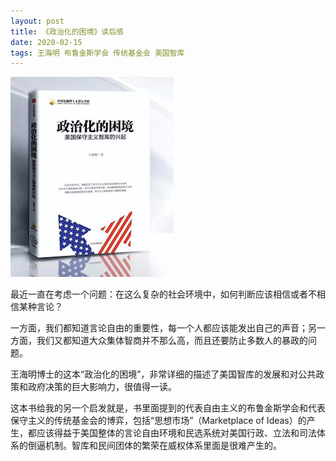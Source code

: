 ```yaml
---
layout: post
title: 《政治化的困境》读后感
date: 2020-02-15
tags: 王海明 布鲁金斯学会 传统基金会 美国智库
---
```


![](/images/book-covers/zhengzhihuakunjing.jpg)

最近一直在考虑一个问题：在这么复杂的社会环境中，如何判断应该相信或者不相信某种言论？

一方面，我们都知道言论自由的重要性，每一个人都应该能发出自己的声音；另一方面，我们又都知道大众集体智商并不那么高，而且还要防止多数人的暴政的问题。

王海明博士的这本“政治化的困境”，非常详细的描述了美国智库的发展和对公共政策和政府决策的巨大影响力，很值得一读。

这本书给我的另一个启发就是，书里面提到的代表自由主义的布鲁金斯学会和代表保守主义的传统基金会的博弈，包括“思想市场”（Marketplace of Ideas）的产生，都应该得益于美国整体的言论自由环境和民选系统对美国行政、立法和司法体系的倒逼机制。智库和民间团体的繁荣在威权体系里面是很难产生的。
